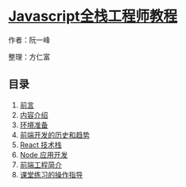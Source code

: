 # [Javascript全栈工程师教程](http://jstrain.fangrenfu.me)

作者：阮一峰

整理：方仁富

## 目录
1. [前言](/)
1. [内容介绍](#docs/introduce)
1. [环境准备](#docs/preparation)
1. [前端开发的历史和趋势](#docs/history)
1. [React 技术栈](#docs/react)
1. [Node 应用开发](#docs/node)
1. [前端工程简介](#docs/engineering)
1. [课堂练习的操作指导](#docs/practice)
